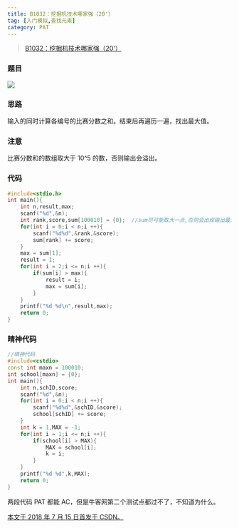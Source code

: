 ```yaml
---
title: B1032：挖掘机技术哪家强（20'）
tag: [入门模拟,查找元素]
category: PAT
---
```


>[B1032：挖掘机技术哪家强（20'）](https://pintia.cn/problem-sets/994805260223102976/problems/994805289432236032)

<!--more-->

### 题目

![](PAT\B1032.png)

### 思路

输入的同时计算各编号的比赛分数之和。结束后再遍历一遍，找出最大值。 

### 注意

比赛分数和的数组取大于 10^5 的数，否则输出会溢出。 

### 代码

```C++
#include<stdio.h>
int main(){
	int n,result,max;
	scanf("%d",&n);
	int rank,score,sum[100010] = {0};  //sum尽可能取大一点,否则会出现输出最大值为溢出值
	for(int i = 0;i < n;i ++){
		scanf("%d%d",&rank,&score);
		sum[rank] += score;
	}
	max = sum[1];
	result = 1;
	for(int i = 2;i <= n;i ++){
		if(sum[i] > max){
			result = i;
			max = sum[i];
		} 
	}
	printf("%d %d\n",result,max);
	return 0;
}
```

### 晴神代码

```C++
//晴神代码
#include<cstdio>
const int maxn = 100010;
int school[maxn] = {0};
int main(){
	int n,schID,score;
	scanf("%d",&n);
	for(int i = 0;i < n;i ++){
		scanf("%d%d",&schID,&score);
		school[schID] += score;
	}
	int k = 1,MAX = -1;
	for(int i = 1;i <= n;i ++){
		if(school[i] > MAX){
			MAX = school[i];
			k = i;
		}
	}
	printf("%d %d",k,MAX);
	return 0;
}
```

两段代码 PAT 都能 AC，但是牛客网第二个测试点都过不了，不知道为什么。 



<u>本文于 2018 年 7 月 15 日首发于 [CSDN](https://blog.csdn.net/wonz5130/article/details/81056126)。</u>	